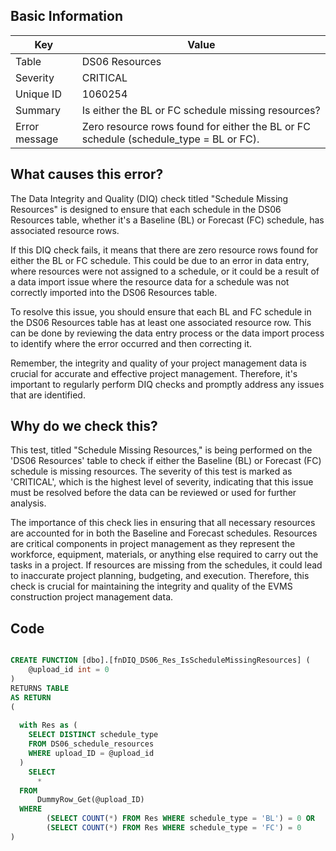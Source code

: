 ## Basic Information
| Key         | Value          |
|-------------|----------------|
| Table       | DS06 Resources |
| Severity    | CRITICAL |
| Unique ID   | 1060254   |
| Summary     | Is either the BL or FC schedule missing resources? |
| Error message | Zero resource rows found for either the BL or FC schedule (schedule_type = BL or FC). |

## What causes this error?



The Data Integrity and Quality (DIQ) check titled "Schedule Missing Resources" is designed to ensure that each schedule in the DS06 Resources table, whether it's a Baseline (BL) or Forecast (FC) schedule, has associated resource rows. 

If this DIQ check fails, it means that there are zero resource rows found for either the BL or FC schedule. This could be due to an error in data entry, where resources were not assigned to a schedule, or it could be a result of a data import issue where the resource data for a schedule was not correctly imported into the DS06 Resources table.

To resolve this issue, you should ensure that each BL and FC schedule in the DS06 Resources table has at least one associated resource row. This can be done by reviewing the data entry process or the data import process to identify where the error occurred and then correcting it. 

Remember, the integrity and quality of your project management data is crucial for accurate and effective project management. Therefore, it's important to regularly perform DIQ checks and promptly address any issues that are identified.
## Why do we check this?



This test, titled "Schedule Missing Resources," is being performed on the 'DS06 Resources' table to check if either the Baseline (BL) or Forecast (FC) schedule is missing resources. The severity of this test is marked as 'CRITICAL', which is the highest level of severity, indicating that this issue must be resolved before the data can be reviewed or used for further analysis.

The importance of this check lies in ensuring that all necessary resources are accounted for in both the Baseline and Forecast schedules. Resources are critical components in project management as they represent the workforce, equipment, materials, or anything else required to carry out the tasks in a project. If resources are missing from the schedules, it could lead to inaccurate project planning, budgeting, and execution. Therefore, this check is crucial for maintaining the integrity and quality of the EVMS construction project management data.
## Code

```sql

CREATE FUNCTION [dbo].[fnDIQ_DS06_Res_IsScheduleMissingResources] (
	@upload_id int = 0
)
RETURNS TABLE
AS RETURN
(
	
  with Res as (
    SELECT DISTINCT schedule_type
    FROM DS06_schedule_resources
    WHERE upload_ID = @upload_id
  )
	SELECT 
      * 
  FROM 
      DummyRow_Get(@upload_ID)	
  WHERE
		(SELECT COUNT(*) FROM Res WHERE schedule_type = 'BL') = 0 OR
		(SELECT COUNT(*) FROM Res WHERE schedule_type = 'FC') = 0
)
```
